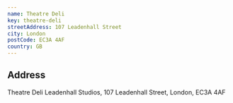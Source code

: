 ```yaml
---
name: Theatre Deli
key: theatre-deli
streetAddress: 107 Leadenhall Street
city: London
postCode: EC3A 4AF
country: GB
---
```


## Address
Theatre Deli Leadenhall Studios,
107 Leadenhall Street,
London,
EC3A 4AF
